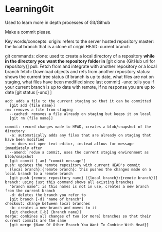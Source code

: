 # LearningGit
Used to learn more in depth processes of Git/Github

Make a commit please.

Key words/concepts:
  origin: refers to the server hosted repository
  master: the local branch that is a clone of origin
  HEAD: current branch

  git commands:
    clone: used to create a local directory of a repository
      **while in the directory you want the repository folder in**
      [git clone {GitHub url for repository}]
    pull: Fetch from and integrate with another repository or a local branch
    fetch: Download objects and refs from another repository
    status: shows the current tree status (if branch is up to date, what files are not on staging, what files have been modified since last commit)
      -uno: tells you if your current branch is up to date with remote, if no response you are up to date
      [git status [-uno] ]

    add: adds a file to the current staging so that it can be committed
      [git add {file name}]
    rm: removes a file from staging
      --cached: removes a file already on staging but keeps it on local
      [git rm {file name}]

    commit: record changes made to HEAD, creates a blob/snapshot of the directory
      -a: automatically adds any files that are already on staging that have been modified
      -m: does not open text editor, instead allows for message immediately after
      --amend: redue a commit, uses the current staging environment as blob/snapshot
      [git commit [-am] "commit message"]
    push: updates the remote repository with current HEAD's commit
      {local branch}:{remote branch}: this pushes the changes made on a local branch to a remote branch
      [git push {remote repository name} [{local branch}:{remote branch}]]
    branch: using just this command shows all existing branches
      "branch name": is this names is not in use, creates a new branch from the current branch
      -d: deletes the branch you refer to
      [git branch [-d] "name of branch"]
    checkout: change between local branches
      -b: creates a new branch and moves to it
      [git checkout [-b] {branch name}]
    merge: combines all changes of two (or more) branches so that their current commits are the same
      [git merge {Name Of Other Branch You Want To Combine With Head}]
